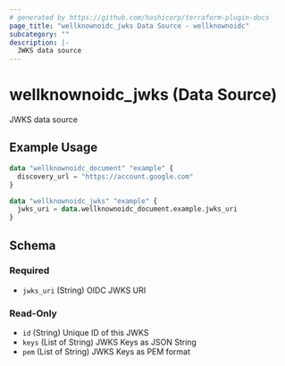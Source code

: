 ```yaml
---
# generated by https://github.com/hashicorp/terraform-plugin-docs
page_title: "wellknownoidc_jwks Data Source - wellknownoidc"
subcategory: ""
description: |-
  JWKS data source
---
```


# wellknownoidc_jwks (Data Source)

JWKS data source

## Example Usage

```terraform
data "wellknownoidc_document" "example" {
  discovery_url = "https://account.google.com"
}

data "wellknownoidc_jwks" "example" {
  jwks_uri = data.wellknownoidc_document.example.jwks_uri
}
```

<!-- schema generated by tfplugindocs -->
## Schema

### Required

- `jwks_uri` (String) OIDC JWKS URI

### Read-Only

- `id` (String) Unique ID of this JWKS
- `keys` (List of String) JWKS Keys as JSON String
- `pem` (List of String) JWKS Keys as PEM format
